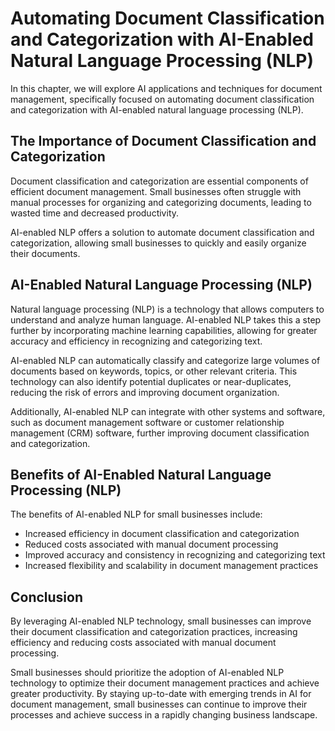 Automating Document Classification and Categorization with AI-Enabled Natural Language Processing (NLP)
==========================================================================================================================================================================

In this chapter, we will explore AI applications and techniques for document management, specifically focused on automating document classification and categorization with AI-enabled natural language processing (NLP).

The Importance of Document Classification and Categorization
------------------------------------------------------------

Document classification and categorization are essential components of efficient document management. Small businesses often struggle with manual processes for organizing and categorizing documents, leading to wasted time and decreased productivity.

AI-enabled NLP offers a solution to automate document classification and categorization, allowing small businesses to quickly and easily organize their documents.

AI-Enabled Natural Language Processing (NLP)
--------------------------------------------

Natural language processing (NLP) is a technology that allows computers to understand and analyze human language. AI-enabled NLP takes this a step further by incorporating machine learning capabilities, allowing for greater accuracy and efficiency in recognizing and categorizing text.

AI-enabled NLP can automatically classify and categorize large volumes of documents based on keywords, topics, or other relevant criteria. This technology can also identify potential duplicates or near-duplicates, reducing the risk of errors and improving document organization.

Additionally, AI-enabled NLP can integrate with other systems and software, such as document management software or customer relationship management (CRM) software, further improving document classification and categorization.

Benefits of AI-Enabled Natural Language Processing (NLP)
--------------------------------------------------------

The benefits of AI-enabled NLP for small businesses include:

* Increased efficiency in document classification and categorization
* Reduced costs associated with manual document processing
* Improved accuracy and consistency in recognizing and categorizing text
* Increased flexibility and scalability in document management practices

Conclusion
----------

By leveraging AI-enabled NLP technology, small businesses can improve their document classification and categorization practices, increasing efficiency and reducing costs associated with manual document processing.

Small businesses should prioritize the adoption of AI-enabled NLP technology to optimize their document management practices and achieve greater productivity. By staying up-to-date with emerging trends in AI for document management, small businesses can continue to improve their processes and achieve success in a rapidly changing business landscape.
